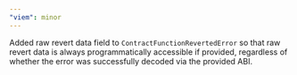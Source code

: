 ```yaml
---
"viem": minor
---
```


Added raw revert data field to `ContractFunctionRevertedError` so that raw revert data is always programmatically accessible if provided, regardless of whether the error was successfully decoded via the provided ABI.
